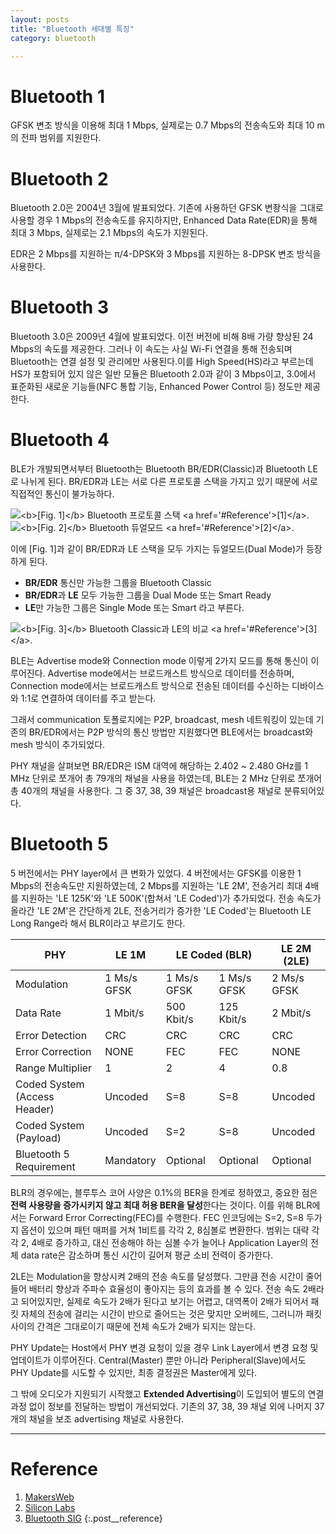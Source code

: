 ```yaml
---
layout: posts
title: "Bluetooth 세대별 특징"
category: bluetooth

---
```


# Bluetooth 1

GFSK 변조 방식을 이용해 최대 1 Mbps, 실제로는 0.7 Mbps의 전송속도와 최대 10 m의 전파 범위를 지원한다.

# Bluetooth 2

Bluetooth 2.0은 2004년 3월에 발표되었다. 기존에 사용하던 GFSK 변좡식을 그대로 사용할 경우 1 Mbps의 전송속도를 유지하지만, Enhanced Data Rate(EDR)을 통해 최대 3 Mbps, 실제로는 2.1 Mbps의 속도가 지원된다.

EDR은 2 Mbps를 지원하는 π/4-DPSK와 3 Mbps를 지원하는 8-DPSK 변조 방식을 사용한다.

# Bluetooth 3

Bluetooth 3.0은 2009년 4월에 발표되었다. 이전 버전에 비해 8배 가량 향상된 24 Mbps의 속도를 제공한다. 그러나 이 속도는 사실 Wi-Fi 연결을 통해 전송되며 Bluetooth는 연결 설정 및 관리에만 사용된다.이를 High Speed(HS)라고 부르는데 HS가 포함되어 있지 않은 일반 모듈은 Bluetooth 2.0과 같이 3 Mbps이고, 3.0에서 표준화된 새로운 기능들(NFC 통합 기능, Enhanced Power Control 등) 정도만 제공한다.

# Bluetooth 4

BLE가 개발되면서부터 Bluetooth는 Bluetooth BR/EDR(Classic)과 Bluetooth LE로 나뉘게 된다. BR/EDR과 LE는 서로 다른 프로토콜 스택을 가지고 있기 때문에 서로 직접적인 통신이 불가능하다.

<div class="post__stage-container">
    <div class="post__stage">
        <img class="modal" src="/_pages/projects/bluetooth/images/generation/1.png" alt="<b>[Fig. 1]</b> Bluetooth 프로토콜 스택 <a href='#Reference'>[1]</a>."/>
    </div>
    <div class="post__stage">
        <img class="modal" src="/_pages/projects/bluetooth/images/generation/2.png" alt="<b>[Fig. 2]</b> Bluetooth 듀얼모드 <a href='#Reference'>[2]</a>."/>
    </div>
</div>

이에 [Fig. 1]과 같이 BR/EDR과 LE 스택을 모두 가지는 듀얼모드(Dual Mode)가 등장하게 된다.

- **BR/EDR** 통신만 가능한 그룹을 Bluetooth Classic
- **BR/EDR**과 **LE** 모두 가능한 그룹을 Dual Mode 또는 Smart Ready
- **LE**만 가능한 그룹은 Single Mode 또는 Smart 라고 부른다.

<img class="modal" src="/_pages/projects/bluetooth/images/generation/3.png" alt="<b>[Fig. 3]</b> Bluetooth Classic과 LE의 비교 <a href='#Reference'>[3]</a>."/>

BLE는 Advertise mode와 Connection mode 이렇게 2가지 모드를 통해 통신이 이루어진다. Advertise mode에서는 브로드캐스트 방식으로 데이터를 전송하며, Connection mode에서는 브로드캐스트 방식으로 전송된 데이터를 수신하는 디바이스와 1:1로 연결하여 데이터를 주고 받는다.

그래서 communication 토폴로지에는 P2P, broadcast, mesh 네트워킹이 있는데 기존의 BR/EDR에서는 P2P 방식의 통신 방법만 지원했다면 BLE에서는 broadcast와 mesh 방식이 추가되었다.

PHY 채널을 살펴보면 BR/EDR은 ISM 대역에 해당하는 2.402 ~ 2.480 GHz를 1 MHz 단위로 쪼개어 총 79개의 채널을 사용을 하였는데, BLE는 2 MHz 단위로 쪼개어 총 40개의 채널을 사용한다. 그 중 37, 38, 39 채널은 broadcast용 채널로 분류되어있다.

# Bluetooth 5

5 버전에서는 PHY layer에서 큰 변화가 있었다. 4 버전에서는 GFSK를 이용한 1 Mbps의 전송속도만 지원하였는데, 2 Mbps를 지원하는 'LE 2M', 전송거리 최대 4배를 지원하는 'LE 125K'와 'LE 500K'(합쳐서 'LE Coded')가 추가되었다. 전송 속도가 올라간 'LE 2M'은 간단하게 2LE, 전송거리가 증가한 'LE Coded'는 Bluetooth LE Long Range라 해서 BLR이라고 부르기도 한다.

<table class="posts__caption" alt="<b>[Table. 1]</b> BLE PHY Layer.">
  <thead>
    <tr>
        <th>PHY</th>
        <th>LE 1M</th>
        <th colspan="2">LE Coded (BLR)</th>
        <th>LE 2M (2LE)</th>
    </tr>
  </thead>
  <tbody>
    <tr>
        <td>Modulation</td>
        <td>1 Ms/s<br>GFSK</td>
        <td>1 Ms/s<br>GFSK</td>
        <td>1 Ms/s<br>GFSK</td>
        <td>2 Ms/s<br>GFSK</td>
    </tr>
    <tr>
        <td>Data Rate</td>
        <td>1 Mbit/s</td>
        <td>500 Kbit/s</td>
        <td>125 Kbit/s</td>
        <td>2 Mbit/s</td>
    </tr>
    <tr>
        <td>Error Detection</td>
        <td>CRC</td>
        <td>CRC</td>
        <td>CRC</td>
        <td>CRC</td>
    </tr>
    <tr>
        <td>Error Correction</td>
        <td>NONE</td>
        <td>FEC</td>
        <td>FEC</td>
        <td>NONE</td>
    </tr>
    <tr>
        <td>Range Multiplier</td>
        <td>1</td>
        <td>2</td>
        <td>4</td>
        <td>0.8</td>
    </tr>
    <tr>
        <td>Coded System<br>(Access Header)</td>
        <td>Uncoded</td>
        <td>S=8</td>
        <td>S=8</td>
        <td>Uncoded</td>
    </tr>
    <tr>
        <td>Coded System<br>(Payload)</td>
        <td>Uncoded</td>
        <td>S=2</td>
        <td>S=8</td>
        <td>Uncoded</td>
    </tr>
    <tr>
        <td>Bluetooth 5 Requirement</td>
        <td>Mandatory</td>
        <td>Optional</td>
        <td>Optional</td>
        <td>Optional</td>
    </tr>
  </tbody>
</table>

BLR의 경우에는, 블루투스 코어 사양은 0.1%의 BER을 한계로 정하였고, 중요한 점은 **전력 사용량을 증가시키지 않고 최대 허용 BER을 달성**한다는 것이다. 이를 위해 BLR에서는 Forward Error Correcting(FEC)를 수행한다. FEC 인코딩에는 S=2, S=8 두가지 옵션이 있으며 패턴 매퍼를 거쳐 1비트를 각각 2, 8심볼로 변환한다. 범위는 대략 각각 2, 4배로 증가하고, 대신 전송해야 하는 심볼 수가 늘어나 Application Layer의 전체 data rate은 감소하며 통신 시간이 길어져 평균 소비 전력이 증가한다.

2LE는 Modulation을 향상시켜 2배의 전송 속도를 달성했다. 그만큼 전송 시간이 줄어들어 배터리 향상과 주파수 효율성이 좋아지는 등의 효과를 볼 수 있다. 전송 속도 2배라고 되어있지만, 실제로 속도가 2배가 된다고 보기는 어렵고, 대역폭이 2배가 되어서 패킷 자체의 전송에 걸리는 시간이 반으로 줄어드는 것은 맞지만 오버헤드, 그러니까 패킷 사이의 간격은 그대로이기 때문에 전체 속도가 2배가 되지는 않는다.

PHY Update는 Host에서 PHY 변경 요청이 있을 경우 Link Layer에서 변경 요청 및 업데이트가 이루어진다. Central(Master) 뿐만 아니라 Peripheral(Slave)에서도 PHY Update를 시도할 수 있지만, 최종 결정권은 Master에게 있다.

그 밖에 오디오가 지원되기 시작했고 **Extended Advertising**이 도입되어 별도의 연결 과정 없이 정보를 전달하는 방법이 개선되었다. 기존의 37, 38, 39 채널 외에 나머지 37개의 채널을 보조 advertising 채널로 사용한다.



---

# <a name="Reference"></a>Reference

1. <a href='https://makersweb.net/embedded/14289' target='_blank'>MakersWeb</a>
2. <a href='https://community.silabs.com/s/share/a5U1M000000knyFUAQ/a-short-history-of-the-bluetooth-ble-standard-ble-beacons-and-gatt?language=en_US' target='_blank'>Silicon Labs</a>
3. <a href='https://www.bluetooth.com/learn-about-bluetooth/tech-overview/' target='_blank'>Bluetooth SIG</a>
{:.post__reference}
